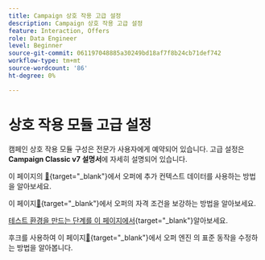 ```yaml
---
title: Campaign 상호 작용 고급 설정
description: Campaign 상호 작용 고급 설정
feature: Interaction, Offers
role: Data Engineer
level: Beginner
source-git-commit: 061197048885a30249bd18af7f8b24cb71def742
workflow-type: tm+mt
source-wordcount: '86'
ht-degree: 0%

---
```


# 상호 작용 모듈 고급 설정

캠페인 상호 작용 모듈 구성은 전문가 사용자에게 예약되어 있습니다. 고급 설정은 **Campaign Classic v7 설명서**&#x200B;에 자세히 설명되어 있습니다.

이 페이지의 [&#128279;](https://experienceleague.adobe.com/docs/campaign-classic/using/managing-offers/advanced-parameters/additional-data.html){target="_blank"}에서 오퍼에 추가 컨텍스트 데이터를 사용하는 방법을 알아보세요.

이 페이지[&#128279;](https://experienceleague.adobe.com/docs/campaign-classic/using/managing-offers/advanced-parameters/extension-example.html){target="_blank"}에서 오퍼의 자격 조건을 보강하는 방법을 알아보세요. 

[ 테스트 환경을 만드는 단계를 이 페이지에서](https://experienceleague.adobe.com/docs/campaign-classic/using/managing-offers/advanced-parameters/creating-a-test-environment.html){target="_blank"}알아보세요.

후크를 사용하여 이 페이지[&#128279;](https://experienceleague.adobe.com/docs/campaign-classic/using/managing-offers/advanced-parameters/hooks.html){target="_blank"}에서 오퍼 엔진 의 표준 동작을 수정하는 방법을 알아봅니다.

